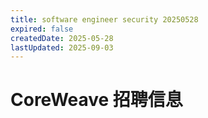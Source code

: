 ```yaml
---
title: software engineer security 20250528
expired: false
createdDate: 2025-05-28
lastUpdated: 2025-09-03
---
```


# CoreWeave 招聘信息

<JobPostingTable job-posting-json-path="coreweave/data/software-engineer-security-20250528" />